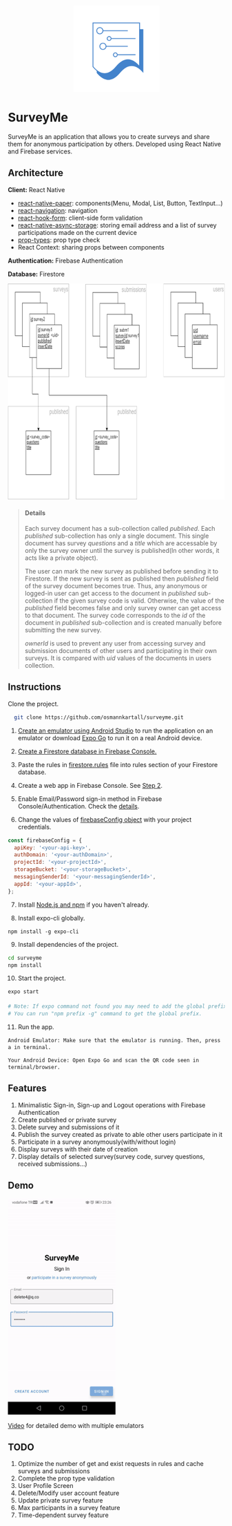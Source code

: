 <p align="center">
  <img style="align: center;" width="200" height="200" src="https://github.com/osmannkartall/surveyme/blob/master/assets/icon.png" />
</p>

# SurveyMe

SurveyMe is an application that allows you to create surveys and share them for anonymous participation by others. Developed using React Native and Firebase services.

## Architecture

**Client:** React Native
- [react-native-paper](https://github.com/callstack/react-native-paper): components(Menu, Modal, List, Button, TextInput...)
- [react-navigation](https://github.com/react-navigation): navigation
- [react-hook-form](https://github.com/react-hook-form/react-hook-form): client-side form validation
- [react-native-async-storage](https://github.com/react-native-async-storage/async-storage): storing email address and a list of survey participations made on the current device
- [prop-types](https://github.com/facebook/prop-types): prop type check
- React Context: sharing props between components

**Authentication:** Firebase Authentication

**Database:** Firestore

<p align="center">
  <img style="align: center;" width="750" height="500" src="https://github.com/osmannkartall/surveyme/blob/master/assets/surveyme-db-diagram.png" />
</p>

> #### Details
>
> Each survey document has a sub-collection called *published*. Each *published* sub-collection has only a single document. This single document has survey *questions* and a *title* which are accessable by only the survey owner until the survey is published(In other words, it acts like a private object).
>
> The user can mark the new survey as published before sending it to Firestore. If the new survey is sent as published then *published* field of the survey document becomes true. Thus, any anonymous or logged-in user can get access to the document in *published* sub-collection if the given survey code is valid. Otherwise, the value of the *published* field becomes false and only survey owner can get access to that document. The survey code corresponds to the *id* of the document in *published* sub-collection and is created manually before submitting the new survey.
>
> *ownerId* is used to prevent any user from accessing survey and submission documents of other users and participating in their own surveys. It is compared with *uid* values of the documents in users collection.

## Instructions

Clone the project.
```bash
  git clone https://github.com/osmannkartall/surveyme.git
```


1. [Create an emulator using Android Studio](https://docs.expo.io/workflow/android-studio-emulator/) to run the application on an emulator or download [Expo Go](https://play.google.com/store/apps/details?id=host.exp.exponent&referrer=www) to run it on a real Android device.

2. [Create a Firestore database in Firebase Console.](https://firebase.google.com/docs/firestore/quickstart)

3. Paste the rules in [firestore.rules](https://github.com/osmannkartall/surveyme/blob/master/src/configs/firestore.rules) file into rules section of your Firestore database.

4. Create a web app in Firebase Console. See [Step 2](https://firebase.google.com/docs/web/setup#register-app).

5. Enable Email/Password sign-in method in Firebase Console/Authentication. Check the [details](https://firebase.google.com/docs/auth).

6. Change the values of [firebaseConfig object](https://github.com/osmannkartall/surveyme/blob/a4864a8dd4723bc9d0eaebb245197f16c2b8591c/src/configs/firebase.jsx#L5) with your project credentials.
```javascript
const firebaseConfig = {
  apiKey: '<your-api-key>',
  authDomain: '<your-authDomain>',
  projectId: '<your-projectId>',
  storageBucket: '<your-storageBucket>',
  messagingSenderId: '<your-messagingSenderId>',
  appId: '<your-appId>',
};
```

7. Install [Node.js and npm](https://nodejs.org/en/download/) if you haven't already.

8. Install expo-cli globally.
```
npm install -g expo-cli
```

9. Install dependencies of the project.
```bash
cd surveyme
npm install
```

10. Start the project.
```bash
expo start

# Note: If expo command not found you may need to add the global prefix to path variable.
# You can run "npm prefix -g" command to get the global prefix.
```

11. Run the app.

```
Android Emulator: Make sure that the emulator is running. Then, press a in terminal.
```

```
Your Android Device: Open Expo Go and scan the QR code seen in terminal/browser.
```

## Features
1. Minimalistic Sign-in, Sign-up and Logout operations with Firebase Authentication
2. Create published or private survey
3. Delete survey and submissions of it
4. Publish the survey created as private to able other users participate in it
5. Participate in a survey anonymously(with/without login)
6. Display surveys with their date of creation
7. Display details of selected survey(survey code, survey questions, received submissions...)

## Demo

<p>
  <img style="align: center;" width="250" height="500" src="https://github.com/osmannkartall/surveyme/blob/master/assets/surveyme-demo.gif" />
</p>

[Video](https://drive.google.com/file/d/1DIyq8xZfCWkZ4k3AKT54qUXCTcZgbRyh/view) for detailed demo with multiple emulators

## TODO

1. Optimize the number of get and exist requests in rules and cache surveys and submissions
2. Complete the prop type validation
3. User Profile Screen
4. Delete/Modify user account feature
5. Update private survey feature
6. Max participants in a survey feature
7. Time-dependent survey feature
